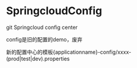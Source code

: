 # SpringcloudConfig

git Springcloud config center

config是旧的配置的demo，废弃

新的配置中心的模板{applicationname}-config/xxxx-(prod|test|dev).properties
